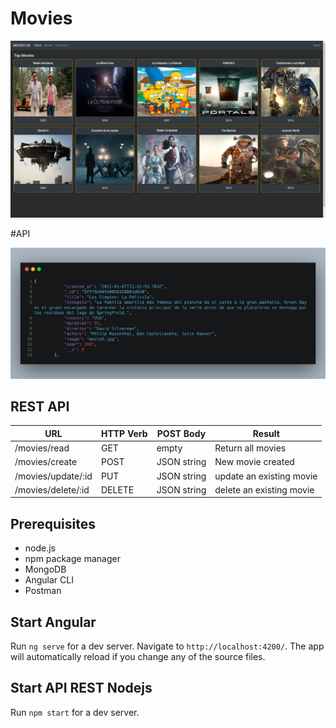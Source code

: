 # Movies

![Angular](./screenshots/movies.png)

#API

![API](./screenshots/API.png)


## REST API

URL  | HTTP Verb | POST Body | Result 
------------- | ------------- | ------------- | -------------
/movies/read  | GET  | empty  | Return all movies
/movies/create | POST   | JSON string  | New movie created
/movies/update/:id  | PUT   | JSON string  | update an existing movie
/movies/delete/:id  | DELETE   | JSON string  | delete an existing movie

## Prerequisites
- node.js
- npm package manager
- MongoDB
- Angular CLI
- Postman


## Start Angular

Run `ng serve` for a dev server. Navigate to `http://localhost:4200/`. The app will automatically reload if you change any of the source files.

## Start API REST Nodejs

Run `npm start` for a dev server. 

